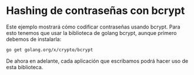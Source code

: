 # Hashing de contraseñas con bcrypt

Este ejemplo mostrará cómo codificar contraseñas usando bcrypt. Para esto tenemos que usar la biblioteca de golang bcrypt, aunque primero debemos de instalarla:

```bash
go get golang.org/x/crypto/bcrypt
```

De ahora en adelante, cada aplicación que escribamos podrá hacer uso de esta biblioteca.